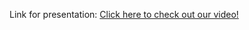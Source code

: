 Link for presentation: [Click here to check out our video!](https://vimeo.com/manage/videos/587054290)
